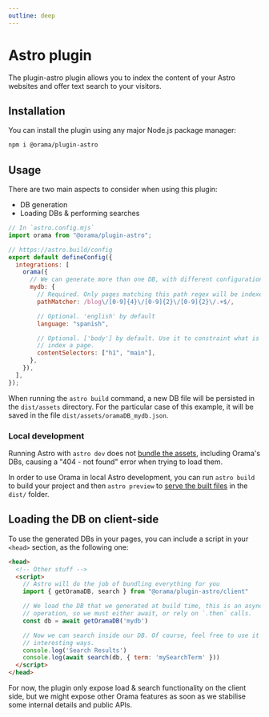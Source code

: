 ```yaml
---
outline: deep
---
```


# Astro plugin

The plugin-astro plugin allows you to index the content of your Astro websites and offer text search to your visitors.

## Installation

You can install the plugin using any major Node.js package manager:

```sh
npm i @orama/plugin-astro
```

## Usage

There are two main aspects to consider when using this plugin:

- DB generation
- Loading DBs & performing searches

```javascript copy
// In `astro.config.mjs`
import orama from "@orama/plugin-astro";

// https://astro.build/config
export default defineConfig({
  integrations: [
    orama({
      // We can generate more than one DB, with different configurations
      mydb: {
        // Required. Only pages matching this path regex will be indexed
        pathMatcher: /blog\/[0-9]{4}\/[0-9]{2}\/[0-9]{2}\/.+$/,

        // Optional. 'english' by default
        language: "spanish",

        // Optional. ['body'] by default. Use it to constraint what is used to
        // index a page.
        contentSelectors: ["h1", "main"],
      },
    }),
  ],
});
```

When running the `astro build` command, a new DB file will be persisted in the `dist/assets` directory. For the particular case of this example, it will be saved in the file `dist/assets/oramaDB_mydb.json`.

### Local development

Running Astro with `astro dev` does not [bundle the assets](https://docs.astro.build/en/reference/cli-reference/#astro-dev), including Orama's DBs, causing a "404 - not found" error when trying to load them.

In order to use Orama in local Astro development, you can run `astro build` to build your project and then `astro preview` to [serve the built files](https://docs.astro.build/en/reference/cli-reference/#astro-preview) in the `dist/` folder.

## Loading the DB on client-side

To use the generated DBs in your pages, you can include a script in your `<head>` section, as the following one:

```html copy
<head>
  <!-- Other stuff -->
  <script>
    // Astro will do the job of bundling everything for you
    import { getOramaDB, search } from "@orama/plugin-astro/client"

    // We load the DB that we generated at build time, this is an asynchronous
    // operation, so we must either await, or rely on `.then` calls.
    const db = await getOramaDB('mydb')

    // Now we can search inside our DB. Of course, feel free to use it in more
    // interesting ways.
    console.log('Search Results')
    console.log(await search(db, { term: 'mySearchTerm' }))
  </script>
</head>
```

For now, the plugin only expose load & search functionality on the client side, but we might expose other Orama features as soon as we stabilise some internal details and public APIs.
